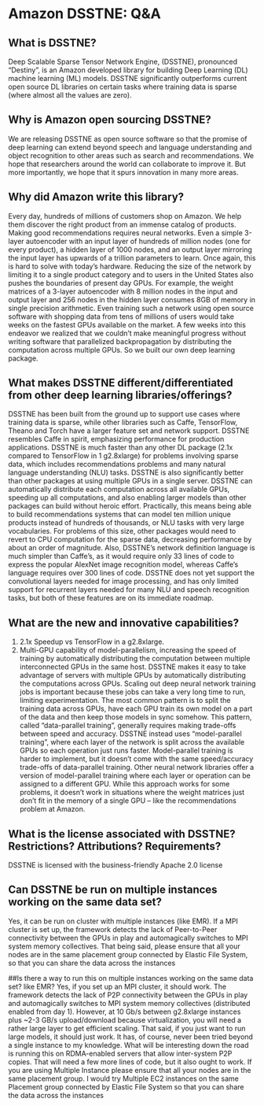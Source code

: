 # Amazon DSSTNE: Q&A

## What is DSSTNE?
Deep Scalable Sparse Tensor Network Engine, (DSSTNE), pronounced “Destiny”, is an Amazon developed library for building Deep Learning (DL) machine learning (ML) models. DSSTNE significantly outperforms current open source DL libraries on certain tasks where training data is sparse (where almost all the values are zero).

## Why is Amazon open sourcing DSSTNE?
We are releasing DSSTNE as open source software so that the promise of deep learning can extend beyond speech and language understanding and object recognition to other areas such as search and recommendations. We hope that researchers around the world can collaborate to improve it. But more importantly, we hope that it spurs innovation in many more areas.

## Why did Amazon write this library?
Every day, hundreds of millions of customers shop on Amazon. We help them discover the right product from an immense catalog of products. Making good recommendations requires neural networks. Even a simple 3-layer autoencoder with an input layer of hundreds of million nodes (one for every product), a hidden layer of 1000 nodes, and an output layer mirroring the input layer has upwards of a trillion parameters to learn. Once again, this is hard to solve with today’s hardware. Reducing the size of the network by limiting it to a single product category and to users in the United States also pushes the boundaries of present day GPUs. For example, the weight matrices of a 3-layer autoencoder with 8 million nodes in the input and output layer and 256 nodes in the hidden layer consumes 8GB of memory in single precision arithmetic. Even training such a network using open source software with shopping data from tens of millions of users would take weeks on the fastest GPUs available on the market.
A few weeks into this endeavor we realized that we couldn’t make meaningful progress without writing software that parallelized backpropagation by distributing the computation across multiple GPUs. So we built our own deep learning package.

## What makes DSSTNE different/differentiated from other deep learning libraries/offerings?
DSSTNE has been built from the ground up to support use cases where training data is sparse, while other libraries such as Caffe, TensorFlow, Theano and Torch have a larger feature set and network support. DSSTNE resembles Caffe in spirit, emphasizing performance for production applications. DSSTNE is much faster than any other DL package (2.1x compared to TensorFlow in 1 g2.8xlarge) for problems involving sparse data, which includes recommendations problems and many natural language understanding (NLU) tasks. DSSTNE is also significantly better than other packages at using multiple GPUs in a single server. DSSTNE can automatically distribute each computation across all available GPUs, speeding up all computations, and also enabling larger models than other packages can build without heroic effort. Practically, this means being able to build recommendations systems that can model ten million unique products instead of hundreds of thousands, or NLU tasks with very large vocabularies. For problems of this size, other packages would need to revert to CPU computation for the sparse data, decreasing performance by about an order of magnitude. Also, DSSTNE’s network definition language is much simpler than Caffe’s, as it would require only 33 lines of code to express the popular AlexNet image recognition model, whereas Caffe’s language requires over 300 lines of code. DSSTNE does not yet support the convolutional layers needed for image processing, and has only limited support for recurrent layers needed for many NLU and speech recognition tasks, but both of these features are on its immediate roadmap.

## What are the new and innovative capabilities?
1. 2.1x Speedup vs TensorFlow in a g2.8xlarge.
2. Multi-GPU capability of model-parallelism, increasing the speed of training by automatically distributing the computation between multiple interconnected GPUs in the same host. DSSTNE makes it easy to take advantage of servers with multiple GPUs by automatically distributing the computations across GPUs. Scaling out deep neural network training jobs is important because these jobs can take a very long time to run, limiting experimentation. The most common pattern is to split the training data across GPUs, have each GPU train its own model on a part of the data and then keep those models in sync somehow. This pattern, called “data-parallel training”, generally requires making trade-offs between speed and accuracy.
DSSTNE instead uses “model-parallel training”, where each layer of the network is split across the available GPUs so each operation just runs faster. Model-parallel training is harder to implement, but it doesn’t come with the same speed/accuracy trade-offs of data-parallel training. Other neural network libraries offer a version of model-parallel training where each layer or operation can be assigned to a different GPU. While this approach works for some problems, it doesn’t work in situations where the weight matrices just don’t fit in the memory of a single GPU – like the recommendations problem at Amazon.

## What is the license associated with DSSTNE? Restrictions? Attributions? Requirements?
DSSTNE is licensed with the business-friendly Apache 2.0 license


## Can DSSTNE be run on multiple instances working on the same data set?
Yes, it can be run on cluster with multiple instances (like EMR). If a MPI cluster is set up, the framework detects the lack of Peer-to-Peer connectivity between the GPUs in play and automagically switches to MPI system memory collectives. That being said, please ensure that all your nodes are in the same placement group connected by Elastic File System, so that you can share the data across the instances

##Is there a way to run this on multiple instances working on the same data set? like EMR?
Yes, if you set up an MPI cluster, it should work. The framework detects the lack of P2P connectivity between the GPUs in play and automagically switches to MPI system memory collectives (distributed enabled from day 1).
However, at 10 Gb/s between g2.8xlarge instances plus ~2-3 GB/s upload/download because virtualization, you will need a rather large layer to get efficient scaling. That said, if you just want to run large models, it should just work. It has, of course, never been tried beyond a single instance to my knowledge.
What will be interesting down the road is running this on RDMA-enabled servers that allow inter-system P2P copies. That will need a few more lines of code, but it also ought to work.
If you are using Multiple Instance please ensure that all your nodes are in the same placement group.
I would try Multiple EC2 instances on the same Placement group connected by Elastic File System so that you can share the data across the instances
